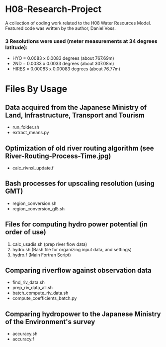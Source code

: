 # H08-Research-Project

A collection of coding work related to the H08 Water Resources Model.
Featured code was written by the author, Daniel Voss.

### 3 Resolutions were used (meter measurements at 34 degrees latitude):
* HYO = 0.0083 x 0.0083 degrees (about 767.69m)
* 2ND = 0.0033 x 0.0033 degrees (about 307.08m)
* HIRES = 0.00083 x 0.00083 degrees (about 76.77m)

# Files By Usage

## Data acquired from the Japanese Ministry of Land, Infrastructure, Transport and Tourism
* run_folder.sh
* extract_means.py

## Optimization of old river routing algorithm (see River-Routing-Process-Time.jpg)
* calc_rivnxl_update.f

## Bash processes for upscaling resolution (using GMT)
* region_conversion.sh
* region_conversion_gl5.sh

## Files for computing hydro power potential (in order of use)
1. calc_usadis.sh (prep river flow data)
2. hydro.sh (Bash file for organizing input data, and settings)
3. hydro.f (Main Fortran Script)

## Comparing riverflow against observation data
* find_riv_data.sh
* prep_riv_data_all.sh
* batch_compute_riv_data.sh
* compute_coefficients_batch.py

## Comparing hydropower to the Japanese Ministry of the Environment's survey
* accuracy.sh
* accuracy.f
